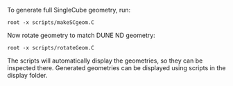 To generate full SingleCube geometry, run:

`root -x scripts/makeSCgeom.C`

Now rotate geometry to match DUNE ND geometry:

`root -x scripts/rotateGeom.C`

The scripts will automatically display the geometries, so they can be inspected there. Generated geometries can be displayed using scripts in the display folder. 